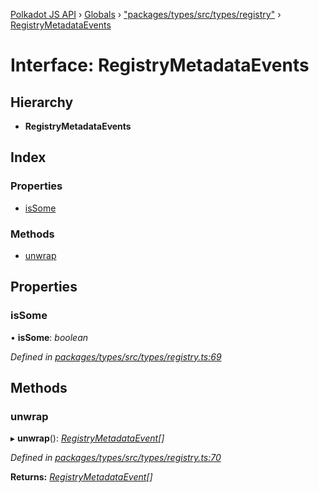 [Polkadot JS API](../README.md) › [Globals](../globals.md) › ["packages/types/src/types/registry"](../modules/_packages_types_src_types_registry_.md) › [RegistryMetadataEvents](_packages_types_src_types_registry_.registrymetadataevents.md)

# Interface: RegistryMetadataEvents

## Hierarchy

* **RegistryMetadataEvents**

## Index

### Properties

* [isSome](_packages_types_src_types_registry_.registrymetadataevents.md#issome)

### Methods

* [unwrap](_packages_types_src_types_registry_.registrymetadataevents.md#unwrap)

## Properties

###  isSome

• **isSome**: *boolean*

*Defined in [packages/types/src/types/registry.ts:69](https://github.com/polkadot-js/api/blob/0a8d2e5ac1/packages/types/src/types/registry.ts#L69)*

## Methods

###  unwrap

▸ **unwrap**(): *[RegistryMetadataEvent](_packages_types_src_types_registry_.registrymetadataevent.md)[]*

*Defined in [packages/types/src/types/registry.ts:70](https://github.com/polkadot-js/api/blob/0a8d2e5ac1/packages/types/src/types/registry.ts#L70)*

**Returns:** *[RegistryMetadataEvent](_packages_types_src_types_registry_.registrymetadataevent.md)[]*
